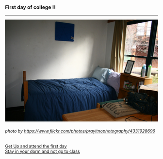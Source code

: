 ### First day of college !!  
------------  
![](dormpic.jpg)
###### photo by https://www.flickr.com/photos/prayitnophotography/4331928696 

[Get Up and attend the first day](gofirstday/first-choice.md)  
[Stay in your dorm and not go to class](Not-Attending/phonecall.md)